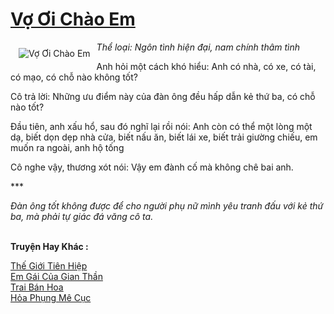 <a href="https://utruyen.com/vo-oi-chao-em/1796/" title="Vợ Ơi Chào Em"><h1>Vợ Ơi Chào Em</h1></a><div style="display:table"><img align="right" style="float: left; padding: 10px;" src="https://utruyen.com/images/story/200x260/vo-oi-chao-em.jpg" alt="Vợ Ơi Chào Em"><i>Thể loại: Ngôn tình hiện đại, nam chính thâm tình</i><p></p>Anh hỏi một cách khó hiểu: Anh có nhà, có xe, có tài, có mạo, có chỗ nào không tốt?<p></p>Cô trả lời: Những ưu điểm này của đàn ông đều hấp dẫn kẻ thứ ba, có chỗ nào tốt?<p></p>Đầu tiên, anh xấu hổ, sau đó nghĩ lại rồi nói: Anh còn có thể một lòng một dạ, biết dọn dẹp nhà cửa, biết nấu ăn, biết lái xe, biết trải giường chiếu, em muốn ra ngoài, anh hộ tống<p></p>Cô nghe vậy, thương xót nói: Vậy em đành cố mà không chê bai anh.<p></p>***<p></p><em>Đàn ông tốt không được để cho người phụ nữ mình yêu tranh đấu với kẻ thứ ba, mà phải tự giác đá văng cô ta.</em></div><p><br><b>Truyện Hay Khác :</b></p><a href="https://utruyen.com/the-gioi-tien-hiep/21447/" alt="Thế Giới Tiên Hiệp">Thế Giới Tiên Hiệp</a><br/><a href="https://github.com/quanluxury/truyenhot/tree/master/truyenhay/21783/" alt="Em Gái Của Gian Thần">Em Gái Của Gian Thần</a><br/><a href="https://dammyh.wordpress.com/2019/11/07/trai-ban-hoa/" alt="Trai Bán Hoa">Trai Bán Hoa</a><br/><a href="https://dammyh.wordpress.com/2019/11/07/hoa-phung-me-cuc/" alt="Hỏa Phụng Mê Cục">Hỏa Phụng Mê Cục</a><br/>